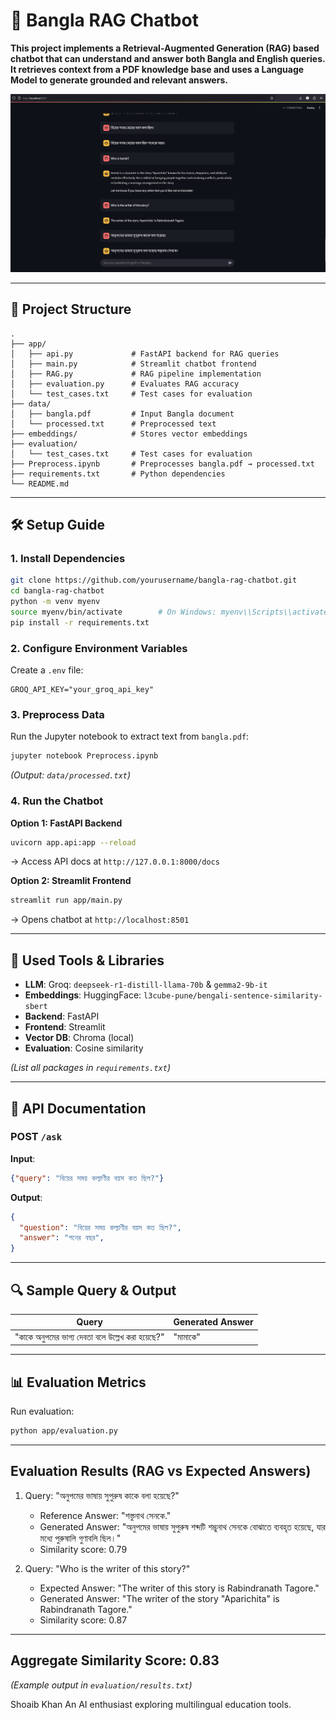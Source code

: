# 📖 Bangla RAG Chatbot

**This project implements a Retrieval-Augmented Generation (RAG) based chatbot that can understand and answer both Bangla and English queries. It retrieves context from a PDF knowledge base and uses a Language Model to generate grounded and relevant answers.**  

![Streamlit App](demo.png) 

---

## 📂 **Project Structure**  
```
.
├── app/  
│   ├── api.py             # FastAPI backend for RAG queries  
│   ├── main.py            # Streamlit chatbot frontend  
│   ├── RAG.py             # RAG pipeline implementation  
│   ├── evaluation.py      # Evaluates RAG accuracy  
│   └── test_cases.txt     # Test cases for evaluation
├── data/  
│   ├── bangla.pdf         # Input Bangla document  
│   └── processed.txt      # Preprocessed text  
├── embeddings/            # Stores vector embeddings  
├── evaluation/  
│   └── test_cases.txt     # Test cases for evaluation  
├── Preprocess.ipynb       # Preprocesses bangla.pdf → processed.txt  
├── requirements.txt       # Python dependencies  
└── README.md  
```

---

## 🛠 **Setup Guide**  

### **1. Install Dependencies**  
```bash
git clone https://github.com/yourusername/bangla-rag-chatbot.git
cd bangla-rag-chatbot
python -m venv myenv
source myenv/bin/activate        # On Windows: myenv\\Scripts\\activate
pip install -r requirements.txt
```

### **2. Configure Environment Variables**  
Create a `.env` file:  
```env
GROQ_API_KEY="your_groq_api_key"
```

### **3. Preprocess Data**  
Run the Jupyter notebook to extract text from `bangla.pdf`:  
```bash
jupyter notebook Preprocess.ipynb
```
*(Output: `data/processed.txt`)*  

### **4. Run the Chatbot**  
**Option 1: FastAPI Backend**  
```bash
uvicorn app.api:app --reload
```
→ Access API docs at `http://127.0.0.1:8000/docs`  

**Option 2: Streamlit Frontend**  
```bash
streamlit run app/main.py
```
→ Opens chatbot at `http://localhost:8501`  

---

## 🧰 **Used Tools & Libraries**  
- **LLM**: Groq: `deepseek-r1-distill-llama-70b` & `gemma2-9b-it`
- **Embeddings**: HuggingFace: `l3cube-pune/bengali-sentence-similarity-sbert`  
- **Backend**: FastAPI  
- **Frontend**: Streamlit  
- **Vector DB**: Chroma (local)  
- **Evaluation**: Cosine similarity

*(List all packages in `requirements.txt`)*  

---

## 📡 **API Documentation**  
### **POST `/ask`**  
**Input**:  
```json
{"query": "বিয়ের সময় কল্যাণীর বয়স কত ছিল?"}
```  
**Output**:  
```json
{
  "question": "বিয়ের সময় কল্যাণীর বয়স কত ছিল?",
  "answer": "পনের বছর",
}
```

---

## 🔍 **Sample Query & Output**  
|                  **Query**                      |            **Generated Answer**               |
|-------------------------------------------------|-----------------------------------------------|
| "কাকে অনুপমের ভাগ্য দেবতা বলে উল্লেখ করা হয়েছে?" |                  "মামাকে"                     |  

---

## 📊 **Evaluation Metrics**  
Run evaluation:  
```bash
python app/evaluation.py
```  
-----------------------------------------
Evaluation Results (RAG vs Expected Answers)
-----------------------------------------
1. Query: "অনুপমের ভাষায় সুপুরুষ কাকে বলা হয়েছে?"  
   - Reference Answer: "শস্তুনাথ সেনকে."  
   - Generated Answer: "অনুপমের ভাষায় সুপুরুষ শব্দটি শম্ভুনাথ সেনকে বোঝাতে ব্যবহৃত হয়েছে, যার মধ্যে পুরুষালি গুণাবলি ছিল।"  
   - Similarity score: 0.79  

2. Query: "Who is the writer of this story?"  
   - Expected Answer: "The writer of this story is Rabindranath Tagore."  
   - Generated Answer: "The writer of the story "Aparichita" is Rabindranath Tagore."  
   - Similarity score: 0.87 

-----------------------------------------
Aggregate Similarity Score: 0.83  
-----------------------------------------

*(Example output in `evaluation/results.txt`)*  


Shoaib Khan
An AI enthusiast exploring multilingual education tools.
